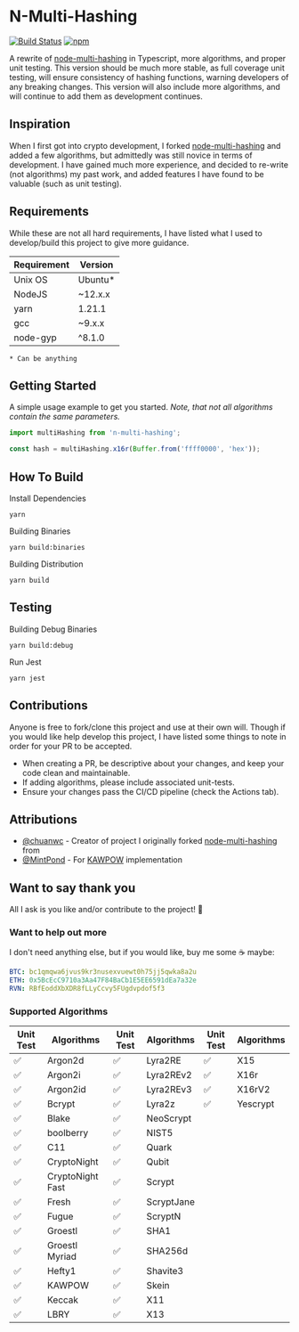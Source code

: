 # N-Multi-Hashing
[![Build Status](https://github.com/SkinnyPeteTheGiraffe/n-multi-hashing/actions/workflows/test.yml/badge.svg)](https://github.com/SkinnyPeteTheGiraffe/n-multi-hashing/actions/workflows/test.yml?query=branch%3Amain+)
[![npm](https://img.shields.io/npm/dm/n-multi-hashing)](https://www.npmjs.com/package/n-multi-hashing)

A rewrite of [node-multi-hashing](https://github.com/SkinnyPeteTheGiraffe/node-multi-hashing) in Typescript,
more algorithms, and proper unit testing. This version should be much more stable, as full coverage unit testing, will
ensure consistency of hashing functions, warning developers of any breaking changes. This version will also include
more algorithms, and will continue to add them as development continues.

## Inspiration
When I first got into crypto development, I forked [node-multi-hashing](https://github.com/SkinnyPeteTheGiraffe/node-multi-hashing)
and added a few algorithms, but admittedly was still novice in terms of development. I have gained much more experience,
and decided to re-write (not algorithms) my past work, and added features I have found to be valuable (such as unit testing).

## Requirements
While these are not all hard requirements, I have listed what I used to develop/build this project to give more guidance.

| Requirement  |  Version |
|--------------|----------|
| Unix OS      | Ubuntu*  |
| NodeJS       | ~12.x.x  |
| yarn         | 1.21.1   |
| gcc          | ~9.x.x   |
| node-gyp     | ^8.1.0   |

`* Can be anything`

## Getting Started
A simple usage example to get you started. _Note, that not all algorithms contain the same parameters._
```js
import multiHashing from 'n-multi-hashing';

const hash = multiHashing.x16r(Buffer.from('ffff0000', 'hex'));
```

## How To Build
Install Dependencies
```shell
yarn
```
Building Binaries
```shell
yarn build:binaries
```
Building Distribution
```shell
yarn build
```

## Testing
Building Debug Binaries
```shell
yarn build:debug
```
Run Jest
```shell
yarn jest
```

## Contributions
Anyone is free to fork/clone this project and use at their own will. Though if you would like help develop this project,
I have listed some things to note in order for your PR to be accepted.
* When creating a PR, be descriptive about your changes, and keep your code clean and maintainable.
* If adding algorithms, please include associated unit-tests.
* Ensure your changes pass the CI/CD pipeline (check the Actions tab).

## Attributions
* [@chuanwc](https://github.com/chuanwc) - Creator of project I originally forked [node-multi-hashing](https://github.com/chuanwc/node-multi-hashing-1) from
* [@MintPond](https://github.com/MintPond) - For [KAWPOW](https://github.com/MintPond/hasher-kawpow) implementation

## Want to say thank you
All I ask is you like and/or contribute to the project! :sparkling_heart:

### Want to help out more
I don't need anything else, but if you would like, buy me some :coffee: maybe:
```yml
BTC: bc1qmqwa6jvus9kr3nusexvuewt0h75jj5qwka8a2u
ETH: 0x5BcEcC9710a3Aa47F84BaCb1E5EE6591dEa7a32e
RVN: RBfEoddXbXDR8fLLyCcvy5FUgdvpdof5f3
```

### Supported Algorithms
| Unit Test          | Algorithms            | Unit Test          |  Algorithms      | Unit Test          | Algorithms     |
|--------------------|-----------------------|--------------------|------------------|--------------------|----------------|
| :white_check_mark: | Argon2d               | :white_check_mark: |  Lyra2RE         | :white_check_mark: |  X15           |
| :white_check_mark: | Argon2i               | :white_check_mark: |  Lyra2REv2       | :white_check_mark: |  X16r          |
| :white_check_mark: | Argon2id              | :white_check_mark: |  Lyra2REv3       | :white_check_mark: |  X16rV2        |
| :white_check_mark: | Bcrypt                | :white_check_mark: |  Lyra2z          | :white_check_mark: |  Yescrypt      |
| :white_check_mark: | Blake                 | :white_check_mark: |  NeoScrypt       |                    |                |
| :white_check_mark: | boolberry             | :white_check_mark: |  NIST5           |                    |                |
| :white_check_mark: | C11                   | :white_check_mark: |  Quark           |                    |                |
| :white_check_mark: | CryptoNight           | :white_check_mark: |  Qubit           |                    |                |
| :white_check_mark: | CryptoNight Fast      | :white_check_mark: |  Scrypt          |                    |                |
| :white_check_mark: | Fresh                 | :white_check_mark: |  ScryptJane      |                    |                |
| :white_check_mark: | Fugue                 | :white_check_mark: |  ScryptN         |                    |                |
| :white_check_mark: | Groestl               | :white_check_mark: |  SHA1            |                    |                |
| :white_check_mark: | Groestl Myriad        | :white_check_mark: |  SHA256d         |                    |                |
| :white_check_mark: | Hefty1                | :white_check_mark: |  Shavite3        |                    |                |
| :white_check_mark: | KAWPOW                | :white_check_mark: |  Skein           |                    |                |
| :white_check_mark: | Keccak                | :white_check_mark: |  X11             |                    |                |
| :white_check_mark: | LBRY                  | :white_check_mark: |  X13             |                    |                |
